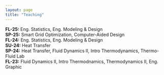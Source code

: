 ```yaml
---
layout: page
title: "Teaching"
---
```


**FL-25:**     Eng. Statistics, Eng. Modeling & Design <br>
**SP-25:**    Smart Grid Optimization, Computer-Aided Design <br>
**FL-24:**      Eng. Statistics, Eng. Modeling & Design <br>
**SU-24:**    Heat Transfer <br>
**SP-24:**    Heat Transfer, Fluid Dynamics II, Intro Thermodynamics, Thermo-Fluid Lab <br>
**FL-23:**      Fluid Dynamics II, Intro Thermodnamics, Thermodynamics II, Eng. Graphic <br> 
